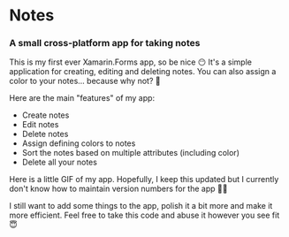 # Notes
### A small cross-platform app for taking notes

This is my first ever Xamarin.Forms app, so be nice 😶 It's a simple application for creating, editing and deleting notes. You can also 
assign a color to your notes... because why not? 🌈

Here are the main "features" of my app:

 - Create notes
 - Edit notes
 - Delete notes
 - Assign defining colors to notes
 - Sort the notes based on multiple attributes (including color)
 - Delete all your notes
 
 Here is a little GIF of my app. Hopefully, I keep this updated but I currently don't know how to maintain version numbers 
 for the app 🤣👶
 
 I still want to add some things to the app, polish it a bit more and make it more efficient. Feel free to take this code and abuse it however
 you see fit 😇
